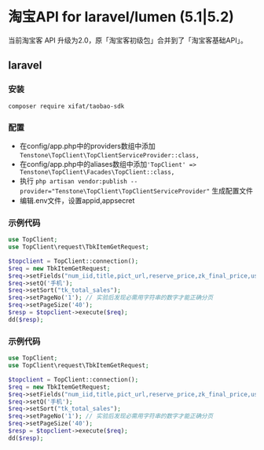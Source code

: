 # 淘宝API for laravel/lumen (5.1|5.2)

当前淘宝客 API 升级为2.0，原「淘宝客初级包」合并到了「淘宝客基础API」。

## laravel
### 安装
`composer require xifat/taobao-sdk`
### 配置
* 在config/app.php中的providers数组中添加`Tenstone\TopClient\TopClientServiceProvider::class,`
* 在config/app.php中的aliases数组中添加`'TopClient' => Tenstone\TopClient\Facades\TopClient::class,`
* 执行 `php artisan vendor:publish --provider="Tenstone\TopClient\TopClientServiceProvider"` 生成配置文件
* 编辑.env文件，设置appid,appsecret
### 示例代码
```php
use TopClient;
use TopClient\request\TbkItemGetRequest;

$topclient = TopClient::connection();
$req = new TbkItemGetRequest;
$req->setFields("num_iid,title,pict_url,reserve_price,zk_final_price,user_type,provcity,item_url");
$req->setQ('手机');
$req->setSort("tk_total_sales");
$req->setPageNo('1'); // 实验后发现必需用字符串的数字才能正确分页
$req->setPageSize('40');
$resp = $topclient->execute($req);
dd($resp);
```

### 示例代码
```php
use TopClient;
use TopClient\request\TbkItemGetRequest;

$topclient = TopClient::connection();
$req = new TbkItemGetRequest;
$req->setFields("num_iid,title,pict_url,reserve_price,zk_final_price,user_type,provcity,item_url");
$req->setQ('手机');
$req->setSort("tk_total_sales");
$req->setPageNo('1'); // 实验后发现必需用字符串的数字才能正确分页
$req->setPageSize('40');
$resp = $topclient->execute($req);
dd($resp);
```
